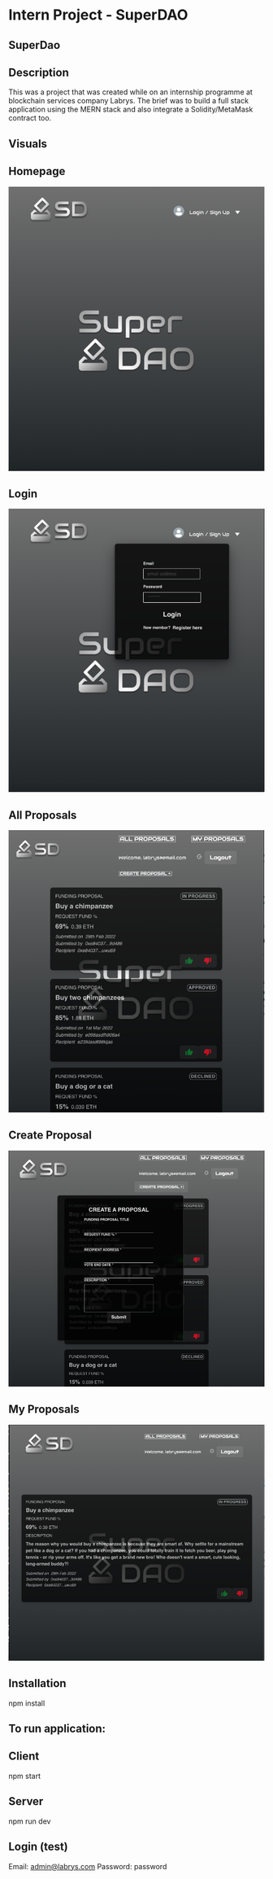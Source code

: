 # Intern Project - SuperDAO

## SuperDao

## Description

This was a project that was created while on an internship programme at blockchain services company Labrys. The brief was to build a full stack application using the MERN stack and also integrate a Solidity/MetaMask contract too.

## Visuals

## Homepage

![home](img/Homepage.png)

## Login

![login](img/Login.png)

## All Proposals

![All proposals](img/AllProposals.png)

## Create Proposal

![create proposal](img/CreateProposal.png)

## My Proposals

![my proposals](img/MyProposal.png)

## Installation

npm install

## To run application:

## Client

npm start

## Server

npm run dev

## Login (test)

Email: admin@labrys.com
Password: password
